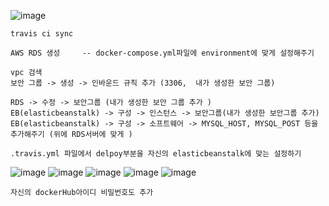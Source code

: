 ![image](https://user-images.githubusercontent.com/67853463/103171115-f6e8b800-488c-11eb-92a4-e9a5ec4976d5.png)

```
travis ci sync 
```
```
AWS RDS 생성     -- docker-compose.yml파일에 environment에 맞게 설정해주기 
```
```
vpc 검색 
보안 그룹 -> 생성 -> 인바운드 규칙 추가 (3306,  내가 생성한 보안 그룹)
```
```
RDS -> 수정 -> 보안그룹 (내가 생성한 보안 그룹 추가 ) 
EB(elasticbeanstalk) -> 구성 -> 인스턴스 -> 보안그룹(내가 생성한 보안그룹 추가)
EB(elasticbeanstalk) -> 구성 -> 소프트웨어 -> MYSQL_HOST, MYSQL_POST 등을 추가해주기 (위에 RDS서버에 맞게 ) 
```
```
.travis.yml 파일에서 delpoy부분을 자신의 elasticbeanstalk에 맞는 설정하기 
```
![image](https://user-images.githubusercontent.com/67853463/103171428-868f6600-488f-11eb-8676-7460ee2fea80.png)
![image](https://user-images.githubusercontent.com/67853463/103171444-aaeb4280-488f-11eb-8834-1b57eb2fd6e4.png)
![image](https://user-images.githubusercontent.com/67853463/103171450-b9d1f500-488f-11eb-86bf-2c8095db2e0b.png)
![image](https://user-images.githubusercontent.com/67853463/103171465-d2daa600-488f-11eb-9e93-c472487158b9.png)
![image](https://user-images.githubusercontent.com/67853463/103171473-e5ed7600-488f-11eb-9e00-8aa687d3d867.png)
```
자신의 dockerHub아이디 비밀번호도 추가
```
